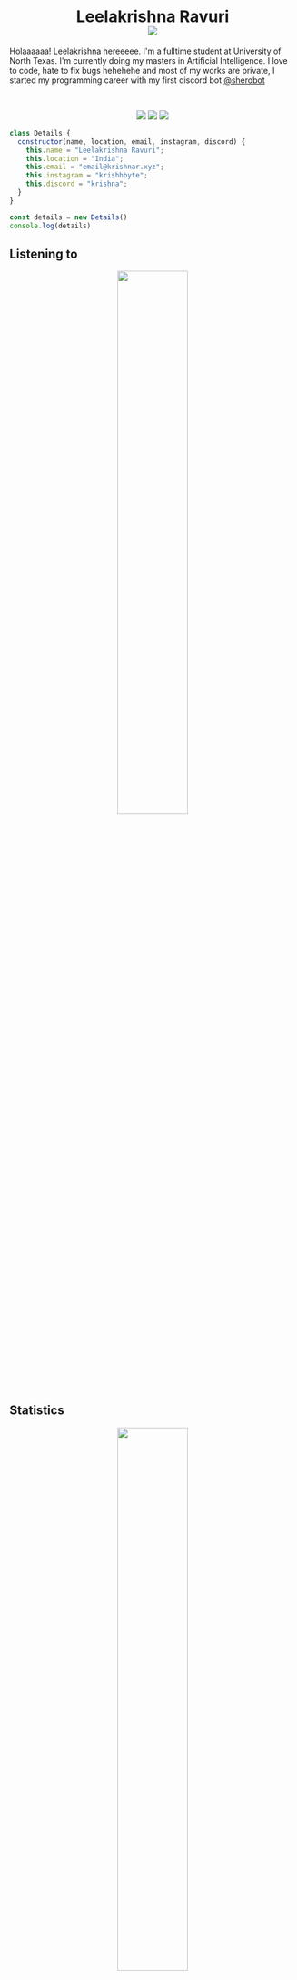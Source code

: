 <h1 align="center">
  <b>Leelakrishna Ravuri</b>
  <br>
  <img src="https://komarev.com/ghpvc/?username=LeelaKrishna-R&color=c58545&style=plastic">
</h1>

Holaaaaaa! Leelakrishna hereeeee. 
I'm a fulltime student at University of North Texas. I'm currently doing my masters in Artificial Intelligence. I love to code, hate to fix bugs hehehehe and most of my works are private, I started my programming career with my first discord bot [@sherobot](https://sherobot.xyz)

<br>
<p>
<div align="center">
  <img src="https://img.shields.io/badge/-JavaScript-c58545?style=for-the-badge&logo=JavaScript&logoColor=c58545&labelColor=282828">
  <img src="https://img.shields.io/badge/-HTML-d1a01f?style=for-the-badge&logo=html5&logoColor=d1a01f&labelColor=282828">
  <img src="https://img.shields.io/badge/-Node.Js-98b982?style=for-the-badge&logo=node.js&logoColor=98b982&labelColor=282828">
</div>
</p>

```javascript
class Details {
  constructor(name, location, email, instagram, discord) {
    this.name = "Leelakrishna Ravuri";
    this.location = "India";
    this.email = "email@krishnar.xyz";
    this.instagram = "krishhbyte";
    this.discord = "krishna";
  }
}

const details = new Details()
console.log(details)
```

## Listening to
<p align="middle">
  <img width="49.5%" src="https://spotify-github-profile.kittinanx.com/api/view.svg?uid=pz4y1pm74kjnteb9mz0lglgik&cover_image=true&theme=novatorem&show_offline=true&background_color=121212&interchange=true&bar_color=53b14f&bar_color_cover=false"/>
</p>
<br/>

## Statistics
<p align="middle">
    <img width="49.5%" src="https://github-readme-streak-stats.herokuapp.com/?user=LeelaKrishna-R&show_icons=true&theme=gruvbox&hide_border=true&count_private=true" />
</p>
<br>

[![Krishna's github activity graph](https://github-readme-activity-graph.vercel.app/graph?username=LeelaKrishna-R&theme=gruvbox&bg_color=282828&hide_border=true&line=d1a01f&point=c58545)](https://github.com/LeelaKrishna-R)

## Let's stay connected:
<p align="left">
  <a href="https://www.linkedin.com/in/leelakrishnaravuri/"><img src="https://img.icons8.com/fluent/48/000000/linkedin.png"/></a>
  <a href="https://twitter.com/leelakr90136330"><img src="https://img.icons8.com/fluent/48/000000/twitter.png"/></a>
  <a href="https://www.instagram.com/waitngforyoueversince/"><img src="https://img.icons8.com/fluent/48/000000/instagram-new.png"/></a>
</p>
